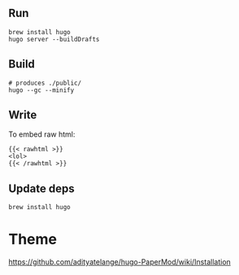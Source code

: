 
## Run

    brew install hugo
    hugo server --buildDrafts

## Build

    # produces ./public/
    hugo --gc --minify

## Write

To embed raw html:

    {{< rawhtml >}}
    <lol>
    {{< /rawhtml >}}

## Update deps

    brew install hugo

# Theme

https://github.com/adityatelange/hugo-PaperMod/wiki/Installation
